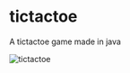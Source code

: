 # tictactoe
A tictactoe game made in java

![tictactoe](https://user-images.githubusercontent.com/16313961/53962884-2192db00-4112-11e9-9928-e258af8cea86.gif)

